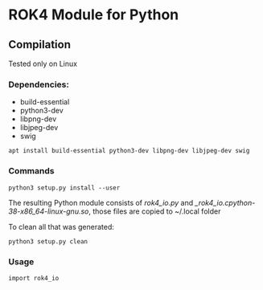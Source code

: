 # ROK4 Module for Python

## Compilation
Tested only on Linux

### Dependencies:

- build-essential 
- python3-dev
- libpng-dev 
- libjpeg-dev
- swig

`apt install build-essential python3-dev libpng-dev libjpeg-dev swig`

### Commands

`python3 setup.py install --user`

The resulting Python module consists of *rok4_io.py* and *_rok4_io.cpython-38-x86_64-linux-gnu.so*, those files are copied to ~/.local folder

To clean all that was generated:

`python3 setup.py clean`

### Usage

`import rok4_io`


